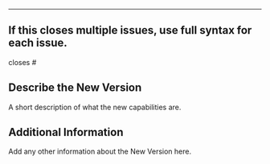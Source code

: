 

---

## If this closes multiple issues, use full syntax for each issue.

closes #

## Describe the New Version

A short description of what the new capabilities are.


## Additional Information 

Add any other information about the New Version here.